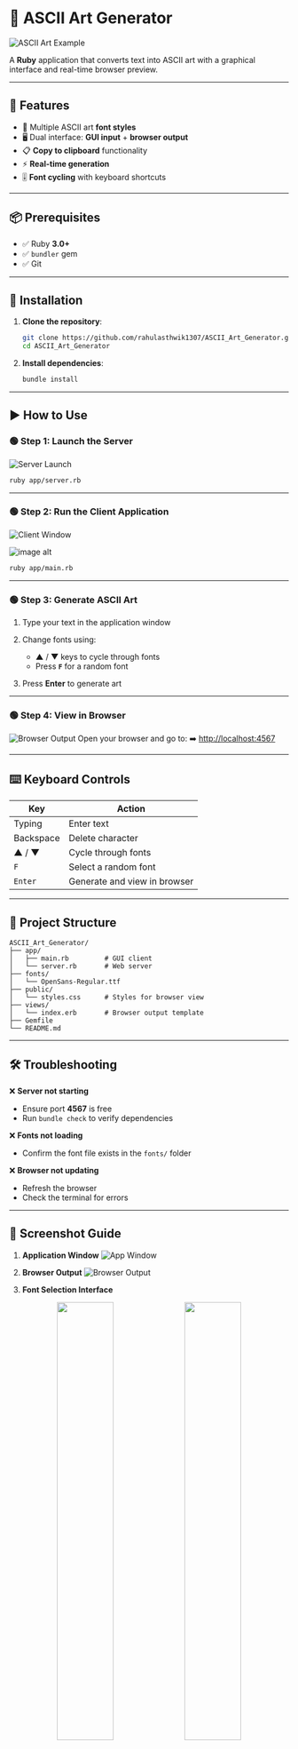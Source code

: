 

# 🎨 ASCII Art Generator

![ASCII Art Example](https://github.com/rahulasthwik1307/ASCII_Art_Generator/blob/10e86b10d18021fcf061229b07008c8da8589488/1st.png)

<!-- Replace with your actual screenshot -->

A **Ruby** application that converts text into ASCII art with a graphical interface and real-time browser preview.

---

## 🚀 Features

* 🎨 Multiple ASCII art **font styles**
* 🖥️ Dual interface: **GUI input** + **browser output**
* 📋 **Copy to clipboard** functionality
* ⚡ **Real-time generation**
* 🎚️ **Font cycling** with keyboard shortcuts

---

## 📦 Prerequisites

* ✅ Ruby **3.0+**
* ✅ `bundler` gem
* ✅ Git

---

## 🔧 Installation

1. **Clone the repository**:

   ```bash
   git clone https://github.com/rahulasthwik1307/ASCII_Art_Generator.git
   cd ASCII_Art_Generator
   ```

2. **Install dependencies**:

   ```bash
   bundle install
   ```

---

## ▶️ How to Use

### 🟢 Step 1: Launch the Server

![Server Launch](https://github.com/rahulasthwik1307/ASCII_Art_Generator/blob/02ced29734bbbe8a5506af38cf01e377ea8027ff/screenshots/server.png)

```bash
ruby app/server.rb
```

---

### 🟢 Step 2: Run the Client Application

![Client Window](https://github.com/rahulasthwik1307/ASCII_Art_Generator/blob/faa445d935759c692c955556af1e0547cbdb9c2d/screenshots/client.png)

![image alt](https://github.com/rahulasthwik1307/ASCII_Art_Generator/blob/faa445d935759c692c955556af1e0547cbdb9c2d/screenshots/window.png)

```bash
ruby app/main.rb
```

---

### 🟢 Step 3: Generate ASCII Art

1. Type your text in the application window
2. Change fonts using:

   * ▲ / ▼ keys to cycle through fonts
   * Press **`F`** for a random font
3. Press **Enter** to generate art

---

### 🟢 Step 4: View in Browser

![Browser Output](https://github.com/rahulasthwik1307/ASCII_Art_Generator/blob/c6bc609dba0dbcac9a7644c234da308a831cd177/screenshots/5th.png)
Open your browser and go to:
➡️ [http://localhost:4567](http://localhost:4567)

---

## ⌨️ Keyboard Controls

| Key       | Action                       |
| --------- | ---------------------------- |
| Typing    | Enter text                   |
| Backspace | Delete character             |
| ▲ / ▼     | Cycle through fonts          |
| `F`       | Select a random font         |
| `Enter`   | Generate and view in browser |

---

## 📁 Project Structure

```
ASCII_Art_Generator/
├── app/
│   ├── main.rb         # GUI client
│   └── server.rb       # Web server
├── fonts/
│   └── OpenSans-Regular.ttf
├── public/
│   └── styles.css      # Styles for browser view
├── views/
│   └── index.erb       # Browser output template
├── Gemfile
└── README.md
```

---

## 🛠️ Troubleshooting

❌ **Server not starting**

* Ensure port **4567** is free
* Run `bundle check` to verify dependencies

❌ **Fonts not loading**

* Confirm the font file exists in the `fonts/` folder

❌ **Browser not updating**

* Refresh the browser
* Check the terminal for errors

---

## 📸 Screenshot Guide

1. **Application Window**
   ![App Window](https://github.com/rahulasthwik1307/ASCII_Art_Generator/blob/c6bc609dba0dbcac9a7644c234da308a831cd177/screenshots/window.png) <!-- Replace with your real screenshot -->

2. **Browser Output**
   ![Browser Output](https://github.com/rahulasthwik1307/ASCII_Art_Generator/blob/c6bc609dba0dbcac9a7644c234da308a831cd177/screenshots/5th.png) <!-- Replace with your real screenshot -->

3. **Font Selection Interface**
<p align="center">
  <img src="https://github.com/rahulasthwik1307/ASCII_Art_Generator/blob/297fc24abec493a72317d6e6ee9529768774c360/fonts.png" width="45%" />
  <img src="https://github.com/rahulasthwik1307/ASCII_Art_Generator/blob/297fc24abec493a72317d6e6ee9529768774c360/fonts1.png" width="45%" />
</p>


